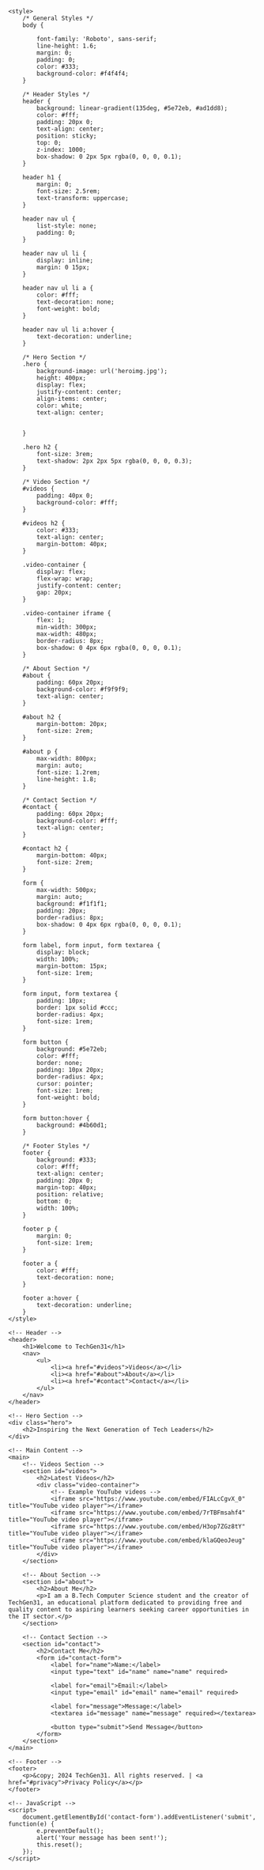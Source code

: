 <!DOCTYPE html>
<html lang="en">
<head>
    <meta charset="UTF-8">
    <meta name="viewport" content="width=device-width, initial-scale=1.0">
    <title>TechGen31</title>
    
    <style>
        /* General Styles */
        body {
            
            font-family: 'Roboto', sans-serif;
            line-height: 1.6;
            margin: 0;
            padding: 0;
            color: #333;
            background-color: #f4f4f4;
        }

        /* Header Styles */
        header {
            background: linear-gradient(135deg, #5e72eb, #ad1dd8);
            color: #fff;
            padding: 20px 0;
            text-align: center;
            position: sticky;
            top: 0;
            z-index: 1000;
            box-shadow: 0 2px 5px rgba(0, 0, 0, 0.1);
        }

        header h1 {
            margin: 0;
            font-size: 2.5rem;
            text-transform: uppercase;
        }

        header nav ul {
            list-style: none;
            padding: 0;
        }

        header nav ul li {
            display: inline;
            margin: 0 15px;
        }

        header nav ul li a {
            color: #fff;
            text-decoration: none;
            font-weight: bold;
        }

        header nav ul li a:hover {
            text-decoration: underline;
        }

        /* Hero Section */
        .hero {
            background-image: url('heroimg.jpg');
            height: 400px;
            display: flex;
            justify-content: center;
            align-items: center;
            color: white;
            text-align: center;

           
        }

        .hero h2 {
            font-size: 3rem;
            text-shadow: 2px 2px 5px rgba(0, 0, 0, 0.3);
        }

        /* Video Section */
        #videos {
            padding: 40px 0;
            background-color: #fff;
        }

        #videos h2 {
            color: #333;
            text-align: center;
            margin-bottom: 40px;
        }

        .video-container {
            display: flex;
            flex-wrap: wrap;
            justify-content: center;
            gap: 20px;
        }

        .video-container iframe {
            flex: 1;
            min-width: 300px;
            max-width: 480px;
            border-radius: 8px;
            box-shadow: 0 4px 6px rgba(0, 0, 0, 0.1);
        }

        /* About Section */
        #about {
            padding: 60px 20px;
            background-color: #f9f9f9;
            text-align: center;
        }

        #about h2 {
            margin-bottom: 20px;
            font-size: 2rem;
        }

        #about p {
            max-width: 800px;
            margin: auto;
            font-size: 1.2rem;
            line-height: 1.8;
        }

        /* Contact Section */
        #contact {
            padding: 60px 20px;
            background-color: #fff;
            text-align: center;
        }

        #contact h2 {
            margin-bottom: 40px;
            font-size: 2rem;
        }

        form {
            max-width: 500px;
            margin: auto;
            background: #f1f1f1;
            padding: 20px;
            border-radius: 8px;
            box-shadow: 0 4px 6px rgba(0, 0, 0, 0.1);
        }

        form label, form input, form textarea {
            display: block;
            width: 100%;
            margin-bottom: 15px;
            font-size: 1rem;
        }

        form input, form textarea {
            padding: 10px;
            border: 1px solid #ccc;
            border-radius: 4px;
            font-size: 1rem;
        }

        form button {
            background: #5e72eb;
            color: #fff;
            border: none;
            padding: 10px 20px;
            border-radius: 4px;
            cursor: pointer;
            font-size: 1rem;
            font-weight: bold;
        }

        form button:hover {
            background: #4b60d1;
        }

        /* Footer Styles */
        footer {
            background: #333;
            color: #fff;
            text-align: center;
            padding: 20px 0;
            margin-top: 40px;
            position: relative;
            bottom: 0;
            width: 100%;
        }

        footer p {
            margin: 0;
            font-size: 1rem;
        }

        footer a {
            color: #fff;
            text-decoration: none;
        }

        footer a:hover {
            text-decoration: underline;
        }
    </style>
</head>
<body>

    <!-- Header -->
    <header>
        <h1>Welcome to TechGen31</h1>
        <nav>
            <ul>
                <li><a href="#videos">Videos</a></li>
                <li><a href="#about">About</a></li>
                <li><a href="#contact">Contact</a></li>
            </ul>
        </nav>
    </header>

    <!-- Hero Section -->
    <div class="hero">
        <h2>Inspiring the Next Generation of Tech Leaders</h2>
    </div>

    <!-- Main Content -->
    <main>
        <!-- Videos Section -->
        <section id="videos">
            <h2>Latest Videos</h2>
            <div class="video-container">
                <!-- Example YouTube videos -->
                <iframe src="https://www.youtube.com/embed/FIALcCgvX_0" title="YouTube video player"></iframe>
                <iframe src="https://www.youtube.com/embed/7rTBFmsahf4" title="YouTube video player"></iframe>
                <iframe src="https://www.youtube.com/embed/H3op7ZGz8tY" title="YouTube video player"></iframe> 
                <iframe src="https://www.youtube.com/embed/klaGQeoJeug" title="YouTube video player"></iframe>
            </div>
        </section>

        <!-- About Section -->
        <section id="about">
            <h2>About Me</h2>
            <p>I am a B.Tech Computer Science student and the creator of TechGen31, an educational platform dedicated to providing free and quality content to aspiring learners seeking career opportunities in the IT sector.</p>
        </section>

        <!-- Contact Section -->
        <section id="contact">
            <h2>Contact Me</h2>
            <form id="contact-form">
                <label for="name">Name:</label>
                <input type="text" id="name" name="name" required>

                <label for="email">Email:</label>
                <input type="email" id="email" name="email" required>

                <label for="message">Message:</label>
                <textarea id="message" name="message" required></textarea>

                <button type="submit">Send Message</button>
            </form>
        </section>
    </main>

    <!-- Footer -->
    <footer>
        <p>&copy; 2024 TechGen31. All rights reserved. | <a href="#privacy">Privacy Policy</a></p>
    </footer>

    <!-- JavaScript -->
    <script>
        document.getElementById('contact-form').addEventListener('submit', function(e) {
            e.preventDefault();
            alert('Your message has been sent!');
            this.reset();
        });
    </script>
</body>
</html>
